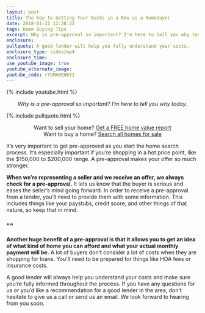 ```yaml
---
layout: post
title: The Key to Getting Your Ducks in a Row as a Homebuyer
date: 2018-01-31 12:28:22
tags: Home Buying Tips
excerpt: Why is pre-approval so important? I'm here to tell you why today.
enclosure:
pullquote: A good lender will help you fully understand your costs.
enclosure_type: video/mp4
enclosure_time:
use_youtube_image: true
youtube_alternate_image:
youtube_code: rTUMAMEHbTI
---
```


{% include youtube.html %}
<center><em>Why is a pre-approval so important? I&rsquo;m here to tell you why today.</em></center>

{% include pullquote.html %}
<center>Want to sell your home? <a href="http://brandon.blackwellrealtygroup.com/sell.php" target="_blank" rel="nofollow noopener">Get a FREE home value report</a>
<br>Want to buy a home? <a href="http://www.blackwellrealtygroup.com/index.php" target="_blank" rel="nofollow noopener">Search all homes for sale</a></center>
<p>It&rsquo;s very important to get pre-approved as you start the home search process. It&rsquo;s especially important if you&rsquo;re shopping in a hot price point, like the $150,000 to $200,000 range. A pre-approval makes your offer so much stronger.&nbsp;</p>
<p><strong>When we&rsquo;re representing a seller and we receive an offer, we always check for a pre-approval.</strong> It lets us know that the buyer is serious and eases the seller&rsquo;s mind going forward. In order to receive a pre-approval from a lender, you&rsquo;ll need to provide them with some information. 
This includes things like your paystubs, credit score, and other things of that nature, so keep that in mind.</p>
<h3><strong>""</strong></h3>
<p><strong>Another huge benefit of a pre-approval is that it allows you to get an idea of what kind of home you can afford and what your actual monthly payment will be.</strong> A lot of buyers don&rsquo;t consider a lot of costs when they are shopping for loans. You'll need to be prepared for things like HOA fees or insurance costs.</p>
<p>A good lender will always help you understand your costs and make sure you&rsquo;re fully informed throughout the process. If you have any questions for us or you&rsquo;d like a recommendation for a good lender in the area, don&rsquo;t hesitate to give us a call or send us an email. We look forward to hearing from you soon.</p>